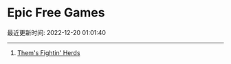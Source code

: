 # Epic Free Games

最近更新时间: 2022-12-20 01:01:40

--- 
1. [Them's Fightin' Herds](https://store.epicgames.com/en-US/p/thems-fightin-herds) 
